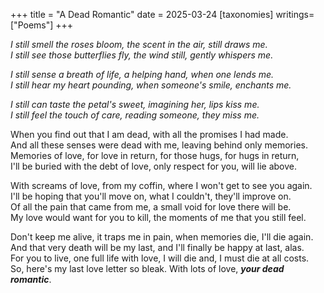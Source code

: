 +++
title = "A Dead Romantic"
date = 2025-03-24 
[taxonomies]
writings=["Poems"]
+++

_I still smell the roses bloom,
the scent in the air, still draws me.  
I still see those butterflies fly,
the wind still, gently whispers me._  

_I still sense a breath of life,
a helping hand, when one lends me.  
I still hear my heart pounding,
when someone's smile, enchants me._

_I still can taste the petal's sweet,
imagining her, lips kiss me.  
I still feel the touch of care,
reading someone, they miss me._  

When you find out that I am dead,
with all the promises I had made.  
And all these senses were dead with me,
leaving behind only memories.  
Memories of love, for love in return,
for those hugs, for hugs in return,  
I'll be buried with the debt of love,
only respect for you, will lie above.

With screams of love, from my coffin,
where I won't get to see you again.  
I'll be hoping that you'll move on,
what I couldn't, they'll improve on.  
Of all the pain that came from me,
a small void for love there will be.  
My love would want for you to kill,
the moments of me that you still feel.  

Don't keep me alive, it traps me in pain,
when memories die, I'll die again.  
And that very death will be my last,
and I'll finally be happy at last, alas.  
For you to live, one full life with love,
I will die and, I must die at all costs.  
So, here's my last love letter so bleak.
With lots of love, ___your dead romantic___.
